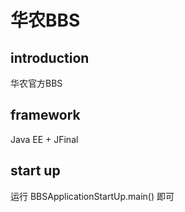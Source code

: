# 华农BBS

## introduction
华农官方BBS

## framework
Java EE + JFinal

## start up
运行 BBSApplicationStartUp.main() 即可
